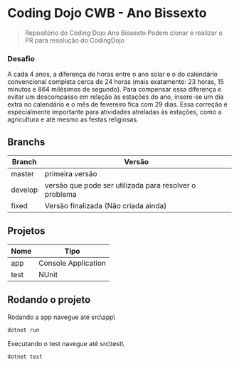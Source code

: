 # Coding Dojo CWB - Ano Bissexto
>Repositório do Coding Dojo Ano Bissexto
Podem clonar e realizar o PR para resolução do CodingDojo
### Desafio
A cada 4 anos, a diferença de horas entre o ano solar e o do calendário convencional completa cerca de 24 horas (mais exatamente: 23 horas, 15 minutos e 864 milésimos de segundo). Para compensar essa diferença e evitar um descompasso em relação às estações do ano, insere-se um dia extra no calendário e o mês de fevereiro fica com 29 dias. Essa correção é especialmente importante para atividades atreladas às estações, como a agricultura e até mesmo as festas religiosas.

## Branchs
Branch | Versão
------ | ------
master | primeira versão
develop | versão que pode ser utilizada para resolver o problema
fixed | Versão finalizada (Não criada ainda)

## Projetos

Nome | Tipo
------ | ------
app | Console Application
test | NUnit

## Rodando o projeto

Rodando a app navegue até src\app\

```ps1
dotnet run
```

Executando o test navegue até src\test\

```ps1
dotnet test
```
